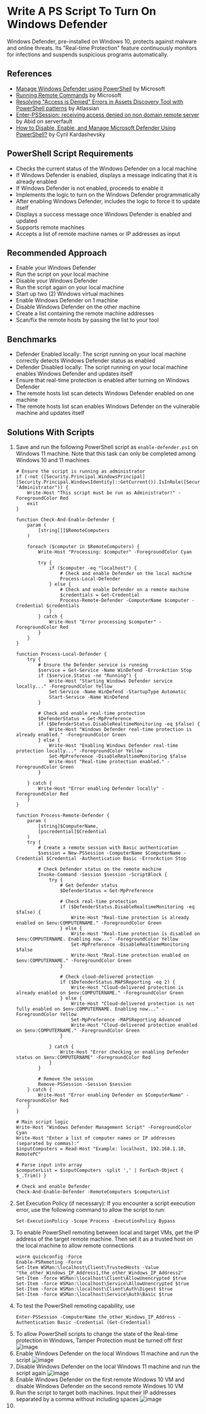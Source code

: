 # Write A PS Script To Turn On Windows Defender
Windows Defender, pre-installed on Windows 10, protects against malware and online threats. Its "Real-time Protection" feature continuously monitors for infections and suspends suspicious programs automatically.


## References
- [Manage Windows Defender using PowerShell](https://learn.microsoft.com/en-us/archive/technet-wiki/52251.manage-windows-defender-using-powershell) by Microsoft
- [Running Remote Commands](https://learn.microsoft.com/en-us/powershell/scripting/security/remoting/running-remote-commands?view=powershell-7.4&viewFallbackFrom=powershell-7) by Microsoft
- [Resolving "Access is Denied" Errors in Assets Discovery Tool with PowerShell patterns](https://confluence.atlassian.com/jirakb/resolving-access-is-denied-errors-in-assets-discovery-tool-with-powershell-patterns-1402421369.html) by Atlassian
- [Enter-PSSession: receiving access denied on non domain remote server](https://serverfault.com/questions/1117959/enter-pssession-receiving-access-denied-on-non-domain-remote-server) by Abid on serverfault
- [How to Disable, Enable, and Manage Microsoft Defender Using PowerShell?](https://theitbros.com/managing-windows-defender-using-powershell/) by Cyril Kardashevsky
  

## PowerShell Script Requirements
- Checks the current status of the Windows Defender on a local machine
- If Windows Defender is enabled, displays a message indicating that it is already enabled
- If Windows Defender is not enabled, proceeds to enable it
- Implements the logic to turn on the Windows Defender programmatically
- After enabling Windows Defender, includes the logic to force it to update itself
- Displays a success message once Windows Defender is enabled and updated
- Supports remote machines
- Accepts a list of remote machine names or IP addresses as input



## Recommended Approach
- Enable your Windows Defender
- Run the script on your local machine
- Disable your Windows Defender
- Run the script again on your local machine
- Start up two (2) Windows virtual machines
- Enable Windows Defender on 1 machine
- Disable Windows Defender on the other machine
- Create a list containing the remote machine addresses
- Scan/fix the remote hosts by passing the list to your tool


## Benchmarks
- Defender Enabled locally: The script running on your local machine correctly detects Windows Defender status as enabled
- Defender Disabled locally: The script running on your local machine enables Windows Defender and updates itself
- Ensure that real-time protection is enabled after turning on Windows Defender
- The remote hosts list scan detects Windows Defender enabled on one machine
- The remote hosts list scan enables Windows Defender on the vulnerable machine and updates itself


## Solutions With Scripts
1. Save and run the following PowerShell script as `enable-defender.ps1` on Windows 11 machine. Note that this task can only be completed among Windows 10 and 11 machines
    ```
    # Ensure the script is running as administrator
    if (-not ([Security.Principal.WindowsPrincipal] [Security.Principal.WindowsIdentity]::GetCurrent()).IsInRole([Security.Principal.WindowsBuiltInRole] "Administrator")) {
        Write-Host "This script must be run as Administrator!" -ForegroundColor Red
        exit
    }
    
    function Check-And-Enable-Defender {
        param (
            [string[]]$RemoteComputers
        )
    
        foreach ($computer in $RemoteComputers) {
            Write-Host "Processing: $computer" -ForegroundColor Cyan
    
            try {
                if ($computer -eq "localhost") {
                    # Check and enable Defender on the local machine
                    Process-Local-Defender
                } else {
                    # Check and enable Defender on a remote machine
                    $credentials = Get-Credential
                    Process-Remote-Defender -ComputerName $computer -Credential $credentials
                }
            } catch {
                Write-Host "Error processing $computer" -ForegroundColor Red
            }
        }
    }
    
    function Process-Local-Defender {
        try {
            # Ensure the Defender service is running
            $service = Get-Service -Name WinDefend -ErrorAction Stop
            if ($service.Status -ne "Running") {
                Write-Host "Starting Windows Defender service locally..." -ForegroundColor Yellow
                Set-Service -Name WinDefend -StartupType Automatic
                Start-Service -Name WinDefend
            }
    
            # Check and enable real-time protection
            $DefenderStatus = Get-MpPreference
            if ($DefenderStatus.DisableRealtimeMonitoring -eq $false) {
                Write-Host "Windows Defender real-time protection is already enabled." -ForegroundColor Green
            } else {
                Write-Host "Enabling Windows Defender real-time protection locally..." -ForegroundColor Yellow
                Set-MpPreference -DisableRealtimeMonitoring $false
                Write-Host "Real-time protection enabled." -ForegroundColor Green
            }
    
        } catch {
            Write-Host "Error enabling Defender locally" -ForegroundColor Red
        }
    }
    
    function Process-Remote-Defender {
        param (
            [string]$ComputerName,
            [pscredential]$Credential
        )
        try {
            # Create a remote session with Basic authentication
            $session = New-PSSession -ComputerName $ComputerName -Credential $Credential -Authentication Basic -ErrorAction Stop
    
            # Check Defender status on the remote machine
            Invoke-Command -Session $session -ScriptBlock {
                try {
                    # Get Defender status
                    $DefenderStatus = Get-MpPreference
    
                    # Check real-time protection
                    if ($DefenderStatus.DisableRealtimeMonitoring -eq $false) {
                        Write-Host "Real-time protection is already enabled on $env:COMPUTERNAME." -ForegroundColor Green
                    } else {
                        Write-Host "Real-time protection is disabled on $env:COMPUTERNAME. Enabling now..." -ForegroundColor Yellow
                        Set-MpPreference -DisableRealtimeMonitoring $false
                        Write-Host "Real-time protection enabled on $env:COMPUTERNAME." -ForegroundColor Green
                    }
    
                    # Check cloud-delivered protection
                    if ($DefenderStatus.MAPSReporting -eq 2) {
                        Write-Host "Cloud-delivered protection is already enabled on $env:COMPUTERNAME." -ForegroundColor Green
                    } else {
                        Write-Host "Cloud-delivered protection is not fully enabled on $env:COMPUTERNAME. Enabling now..." -ForegroundColor Yellow
                        Set-MpPreference -MAPSReporting Advanced
                        Write-Host "Cloud-delivered protection enabled on $env:COMPUTERNAME." -ForegroundColor Green
                    }
    
                } catch {
                    Write-Host "Error checking or enabling Defender status on $env:COMPUTERNAME" -ForegroundColor Red
                }
            }
    
            # Remove the session
            Remove-PSSession -Session $session
        } catch {
            Write-Host "Error enabling Defender on $ComputerName" -ForegroundColor Red
        }
    }
    
    # Main script logic
    Write-Host "Windows Defender Management Script" -ForegroundColor Cyan
    Write-Host "Enter a list of computer names or IP addresses (separated by commas):"
    $inputComputers = Read-Host "Example: localhost, 192.168.1.10, RemotePC"
    
    # Parse input into array
    $computerList = $inputComputers -split ',' | ForEach-Object { $_.Trim() }
    
    # Check and enable Defender
    Check-And-Enable-Defender -RemoteComputers $computerList
    ```
2. Set Execution Policy (if necessary): If you encounter a script execution error, use the following command to allow the script to run:
   ```
   Set-ExecutionPolicy -Scope Process -ExecutionPolicy Bypass
   ```
3. To enable PowerShell remoting between local and target VMs, get the IP address of the target remote machine. Then set it as a trusted host on the local machine to allow remote connections
   ```
   winrm quickconfig -Force
   Enable-PSRemoting -Force
   Set-Item WSMan:\localhost\Client\TrustedHosts -Value "the_other_Windows_IP_Address1,the_other_Windows_IP_Address2"
   Set-Item -force WSMan:\localhost\Client\AllowUnencrypted $true
   Set-Item -force WSMan:\localhost\Service\AllowUnencrypted $true
   Set-Item -force WSMan:\localhost\Client\Auth\Digest $true
   Set-Item -force WSMan:\localhost\Service\Auth\Basic $true
   ```
4. To test the PowerShell remoting capability, use
   ```
   Enter-PSSession -ComputerName the_other_Windows_IP_Address -Authentication Basic -Credential (Get-Credential)
   ```
5. To allow PowerShell scripts to change the state of the Real-time protection in Windows, Tamper Protection must be turned off first
   ![image](https://github.com/user-attachments/assets/c3797063-14f5-4a93-8830-8218c61e4f48)
6. Enable Windows Defender on the local Windows 11 machine and run the script
   ![image](https://github.com/user-attachments/assets/52d5d513-3d92-4dc4-b815-365611acd3a0)
7. Disable Windows Defender on the local Windows 11 machine and run the script again
   ![image](https://github.com/user-attachments/assets/5e33a5ba-0515-4517-ab01-fc753ebe0078)
8. Enable Windows Defender on the first remote Windows 10 VM and disable Windows Defender on the second remote Windows 10 VM
9. Run the script to target both machines. Input their IP addresses separated by a comma without including spaces
   ![image](https://github.com/user-attachments/assets/21f257e0-55e0-4eaf-92e3-6ff79f0daad4)
10. 


